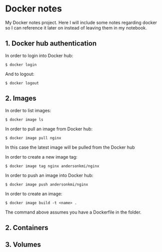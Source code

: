 # Docker notes
My Docker notes project. Here I will include some notes regarding docker so I can reference it later on instead of leaving them in my notebook.

## 1. Docker hub authentication

In order to login into Docker hub:

```
$ docker login
```

And to logout:

```
$ docker logout
```

## 2. Images

In order to list images:

```
$ docker image ls
```

In order to pull an image from Docker hub:

```
$ docker image pull nginx
```

In this case the latest image will be pulled from the Docker hub

In order to create a new image tag:

```
$ docker image tag nginx andersonkmi/nginx
```

In order to push an image into Docker hub:

```
$ docker image push andersonkmi/nginx
```

In order to create an image:

```
$ docker image build -t <name> .
```

The command above assumes you have a Dockerfile in the folder.

## 2. Containers

## 3. Volumes